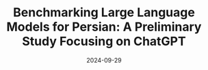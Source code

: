 ---
title: "Benchmarking Large Language Models for Persian: A Preliminary Study Focusing on ChatGPT"
date: "2024-09-29"
venue: "arXiv"
paperurl: "https://arxiv.org/abs/2404.02403"
excerpt: "This project investigates the effectiveness of large language models (LLMs) for the Persian language. While models like ChatGPT demonstrate exceptional performance in English, their effectiveness in low-resource languages like Persian remains underexplored. We conducted a comprehensive benchmarking study focusing on GPT-3.5-turbo, GPT-4, and OpenChat-3.5 across various tasks, including classic, reasoning, and knowledge-based categories. Notably, we introduced two new benchmarks for reasoning tasks due to the scarcity of existing datasets. Our findings indicate that while LLMs excel in reasoning, task-specific fine-tuned models often outperform them in specific areas, underscoring the potential for enhancing LLM performance in Persian."
---